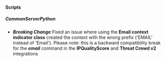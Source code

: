 
#### Scripts
##### CommonServerPython
- ***Breaking Change*** Fixed an issue where using the **Email context indicator class** created the context with the wrong prefix ('EMAIL' instead of 'Email'). Please note: this is a backward compatibility break for the ***email*** command in the **IPQualityScore** and **Threat Crowd v2** integrations
